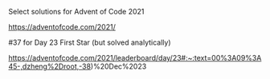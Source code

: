 Select solutions for Advent of Code 2021

https://adventofcode.com/2021/

#37 for Day 23 First Star (but solved analytically)

https://adventofcode.com/2021/leaderboard/day/23#:~:text=00%3A09%3A45-,dzheng%2Droot,-38)%20Dec%2023